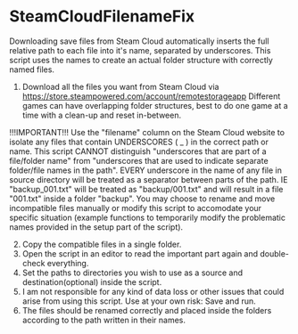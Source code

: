 # SteamCloudFilenameFix
Downloading save files from Steam Cloud automatically inserts the full relative path to each file into it's name, separated by underscores.
This script uses the names to create an actual folder structure with correctly named files.

1. Download all the files you want from Steam Cloud via https://store.steampowered.com/account/remotestorageapp
  Different games can have overlapping folder structures, best to do one game at a time with a clean-up and reset in-between.
  
  !!!IMPORTANT!!!
  Use the "filename" column on the Steam Cloud website to isolate any files that contain UNDERSCORES ( _ ) in the correct path or name.
  This script CANNOT distinguish "underscores that are part of a file/folder name" from "underscores that are used to indicate separate folder/file names in the path".
  EVERY underscore in the name of any file in source directory will be treated as a separator between parts of the path.
  IE "backup_001.txt" will be treated as "backup/001.txt" and will result in a file "001.txt" inside a folder "backup".
  You may choose to rename and move incompatible files manually or modify this script to accomodate your specific situation (example functions to temporarily modify the problematic names provided in the setup part of the script).

2. Copy the compatible files in a single folder.
3. Open the script in an editor to read the important part again and double-check everything.
4. Set the paths to directories you wish to use as a source and destination(optional) inside the script.
5. I am not responsible for any kind of data loss or other issues that could arise from using this script. Use at your own risk: Save and run.
6. The files should be renamed correctly and placed inside the folders according to the path written in their names.
